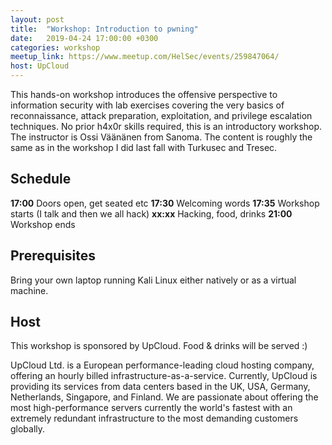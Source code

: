```yaml
---
layout: post
title:  "Workshop: Introduction to pwning"
date:   2019-04-24 17:00:00 +0300
categories: workshop
meetup_link: https://www.meetup.com/HelSec/events/259847064/
host: UpCloud
---
```

This hands-on workshop introduces the offensive perspective to information security with lab exercises covering the very basics of reconnaissance, attack preparation, exploitation, and privilege escalation techniques. No prior h4x0r skills required, this is an introductory workshop. The instructor is Ossi Väänänen from Sanoma. The content is roughly the same as in the workshop I did last fall with Turkusec and Tresec.

## Schedule

**17:00** Doors open, get seated etc
**17:30** Welcoming words
**17:35** Workshop starts (I talk and then we all hack)
**xx:xx** Hacking, food, drinks
**21:00** Workshop ends

## Prerequisites

Bring your own laptop running Kali Linux either natively or as a virtual machine.

## Host

This workshop is sponsored by UpCloud. Food & drinks will be served :)

UpCloud Ltd. is a European performance-leading cloud hosting company, offering an hourly billed infrastructure-as-a-service. Currently, UpCloud is providing its services from data centers based in the UK, USA, Germany, Netherlands, Singapore, and Finland. We are passionate about offering the most high-performance servers currently the world's fastest with an extremely redundant infrastructure to the most demanding customers globally.